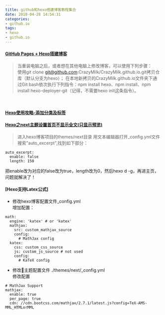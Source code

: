 ```yaml
---
title: github和hexo搭建博客教程集合
date: 2018-04-28 14:54:31
categories:
- github.io
tags:
- hexo
- github.io
---
```

#### [GitHub Pages + Hexo搭建博客](http://crazymilk.github.io/2015/12/28/GitHub-Pages-Hexo%E6%90%AD%E5%BB%BA%E5%8D%9A%E5%AE%A2/#more)


>当重装电脑之后，或者想在其他电脑上修改博客，可以使用下列步骤：  
使用git clone git@github.com:CrazyMilk/CrazyMilk.github.io.git拷贝仓库（默认分支为hexo）；
在本地新拷贝的CrazyMilk.github.io文件夹下通过Git bash依次执行下列指令：npm install hexo、npm install、npm install hexo-deployer-git（记得，不需要hexo init这条指令）。

  ​

#### [Hexo使用攻略-添加分类及标签](https://www.jianshu.com/p/e17711e44e00)

#### [Hexo之next主题设置首页不显示全文(只显示预览)](https://www.jianshu.com/p/393d067dba8d)
> 进入hexo博客项目的themes/next目录
用文本编辑器打开_config.yml文件
搜索"auto_excerpt",找到如下部分：
```
auto_excerpt:
  enable: false
  length: 150
```
把enable改为对应的false改为true，length改为0，然后hexo d -g，再进主页，问题就解决了！


#### [Hexo支持Latex公式]
- 修改hexo博客配置文件_config.yml  
增加配置：
```
math:
  engine: 'katex' # or 'katex'
  mathjax:
    src: custom_mathjax_source
    config:
      # MathJax config
  katex:
    css: custom_css_source
    js: custom_js_source # not used
    config:
      # KaTeX config
```
- 修改主题配置文件 ./themes/next/_config.yml  
修改配置
```
# MathJax Support
mathjax:
  enable: true
  per_page: true
  cdn: //cdn.bootcss.com/mathjax/2.7.1/latest.js?config=TeX-AMS-MML_HTMLorMML
```